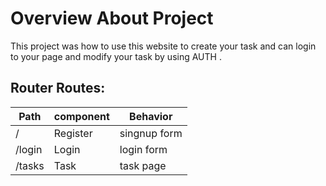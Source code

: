 # Overview About Project
This project was how to use this website to create your task and can login to your page and modify your task by using AUTH .

## Router Routes:

| Path          | component     | Behavior     |
| ------------- | ------------- |--------------|
| /             | Register      | singnup form |
| /login        | Login         | login form   |
|  /tasks       | Task          | task page    |

